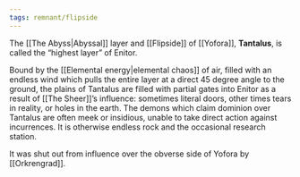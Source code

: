 ```yaml
---
tags: remnant/flipside
---
```

The [[The Abyss|Abyssal]] layer and [[Flipside]] of [[Yofora]], **Tantalus**, is called the “highest layer” of Enitor. 

Bound by the [[Elemental energy|elemental chaos]] of air, filled with an endless wind which pulls the entire layer at a direct 45 degree angle to the ground, the plains of Tantalus are filled with partial gates into Enitor as a result of [[The Sheer]]’s influence: sometimes literal doors, other times tears in reality, or holes in the earth. The demons which claim dominion over Tantalus are often meek or insidious, unable to take direct action against incurrences. It is otherwise endless rock and the occasional research station.

It was shut out from influence over the obverse side of Yofora by [[Orkrengrad]].